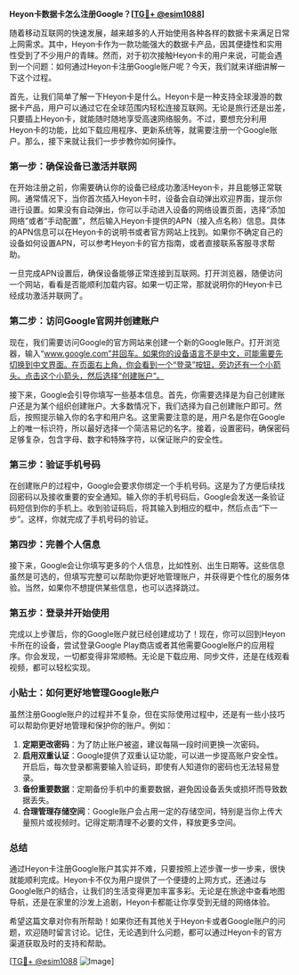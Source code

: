 **Heyon卡数据卡怎么注册Google？[[TG💪+ @esim1088](https://t.me/s/esim1088)]**

随着移动互联网的快速发展，越来越多的人开始使用各种各样的数据卡来满足日常上网需求。其中，Heyon卡作为一款功能强大的数据卡产品，因其便捷性和实用性受到了不少用户的青睐。然而，对于初次接触Heyon卡的用户来说，可能会遇到一个问题：如何通过Heyon卡注册Google账户呢？今天，我们就来详细讲解一下这个过程。

首先，让我们简单了解一下Heyon卡是什么。Heyon卡是一种支持全球漫游的数据卡产品，用户可以通过它在全球范围内轻松连接互联网。无论是旅行还是出差，只要插上Heyon卡，就能随时随地享受高速网络服务。不过，要想充分利用Heyon卡的功能，比如下载应用程序、更新系统等，就需要注册一个Google账户。那么，接下来就让我们一步步教你如何操作。

### **第一步：确保设备已激活并联网**
在开始注册之前，你需要确认你的设备已经成功激活Heyon卡，并且能够正常联网。通常情况下，当你首次插入Heyon卡时，设备会自动弹出欢迎界面，提示你进行设置。如果没有自动弹出，你可以手动进入设备的网络设置页面，选择“添加网络”或者“手动配置”，然后输入Heyon卡提供的APN（接入点名称）信息。具体的APN信息可以在Heyon卡的说明书或者官方网站上找到。如果你不确定自己的设备如何设置APN，可以参考Heyon卡的官方指南，或者直接联系客服寻求帮助。

一旦完成APN设置后，确保设备能够正常连接到互联网。打开浏览器，随便访问一个网站，看看是否能顺利加载内容。如果一切正常，那就说明你的Heyon卡已经成功激活并联网了。

### **第二步：访问Google官网并创建账户**
现在，我们需要访问Google的官方网站来创建一个新的Google账户。打开浏览器，输入“www.google.com”并回车。如果你的设备语言不是中文，可能需要先切换到中文界面。在页面右上角，你会看到一个“登录”按钮，旁边还有一个小箭头。点击这个小箭头，然后选择“创建账户”。

接下来，Google会引导你填写一些基本信息。首先，你需要选择是为自己创建账户还是为某个组织创建账户。大多数情况下，我们选择为自己创建账户即可。然后，按照提示输入你的名字和用户名。这里需要注意的是，用户名是你在Google上的唯一标识符，所以最好选择一个简洁易记的名字。接着，设置密码，确保密码足够复杂，包含字母、数字和特殊字符，以保证账户的安全性。

### **第三步：验证手机号码**
在创建账户的过程中，Google会要求你绑定一个手机号码。这是为了方便后续找回密码以及接收重要的安全通知。输入你的手机号码后，Google会发送一条验证码短信到你的手机上。收到验证码后，将其输入到相应的框中，然后点击“下一步”。这样，你就完成了手机号码的验证。

### **第四步：完善个人信息**
接下来，Google会让你填写更多的个人信息，比如性别、出生日期等。这些信息虽然是可选的，但填写完整可以帮助你更好地管理账户，并获得更个性化的服务体验。当然，如果你不想提供某些信息，也可以选择跳过。

### **第五步：登录并开始使用**
完成以上步骤后，你的Google账户就已经创建成功了！现在，你可以回到Heyon卡所在的设备，尝试登录Google Play商店或者其他需要Google账户的应用程序。你会发现，一切都变得非常顺畅。无论是下载应用、同步文件，还是在线观看视频，都可以轻松实现。

### **小贴士：如何更好地管理Google账户**
虽然注册Google账户的过程并不复杂，但在实际使用过程中，还是有一些小技巧可以帮助你更好地管理和保护你的账户。例如：

1. **定期更改密码**：为了防止账户被盗，建议每隔一段时间更换一次密码。
2. **启用双重认证**：Google提供了双重认证功能，可以进一步提高账户安全性。开启后，每次登录都需要输入验证码，即使有人知道你的密码也无法轻易登录。
3. **备份重要数据**：定期备份手机中的重要数据，避免因设备丢失或损坏而导致数据丢失。
4. **合理管理存储空间**：Google账户会占用一定的存储空间，特别是当你上传大量照片或视频时。记得定期清理不必要的文件，释放更多空间。

### **总结**
通过Heyon卡注册Google账户其实并不难，只要按照上述步骤一步一步来，很快就能顺利完成。Heyon卡不仅为用户提供了一个便捷的上网方式，还通过与Google账户的结合，让我们的生活变得更加丰富多彩。无论是在旅途中查看地图导航，还是在家里的沙发上追剧，Heyon卡都能让你享受到无缝的网络体验。

希望这篇文章对你有所帮助！如果你还有其他关于Heyon卡或者Google账户的问题，欢迎随时留言讨论。记住，无论遇到什么问题，都可以通过Heyon卡的官方渠道获取及时的支持和帮助。

[[TG💪+ @esim1088](https://t.me/s/esim1088) ![Image](https://i.postimg.cc/4NQfJmqS/Snipaste-2025-05-13-00-14-12.png)]